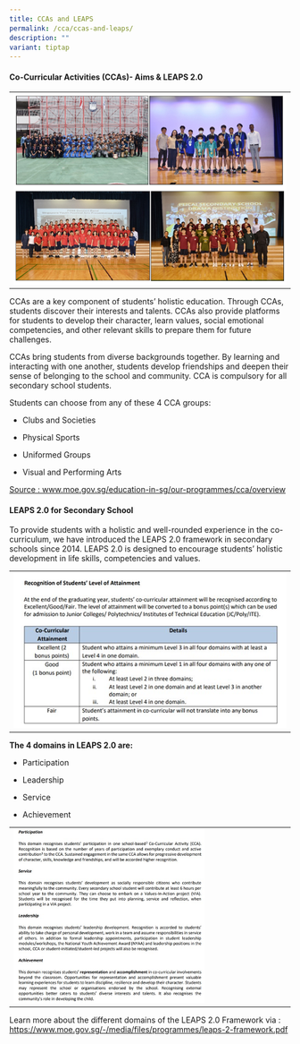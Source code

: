 ```yaml
---
title: CCAs and LEAPS
permalink: /cca/ccas-and-leaps/
description: ""
variant: tiptap
---
```

<h4><strong>Co-Curricular Activities (CCAs)- Aims &amp; LEAPS 2.0</strong></h4>
<table style="minWidth: 25px">
<colgroup>
<col>
</colgroup>
<tbody>
<tr>
<td rowspan="1" colspan="1">
<div class="isomer-image-wrapper">
<img style="width: 100%" height="auto" width="100%" src="/images/CCA_image_1v.jpg">
</div>
</td>
</tr>
</tbody>
</table>
<p></p>
<p>CCAs are a key component of students’ holistic education. Through CCAs,
students discover their interests and talents. CCAs also provide platforms
for students to develop their character, learn values, social emotional
competencies, and other relevant skills to prepare them for future challenges.</p>
<p></p>
<p>CCAs bring students from diverse backgrounds together. By learning and
interacting with one another, students develop friendships and deepen their
sense of belonging to the school and community. CCA is compulsory for all
secondary school students.</p>
<p>Students can choose from any of these 4 CCA groups:</p>
<ul data-tight="true" class="tight">
<li>
<p>Clubs and Societies</p>
</li>
<li>
<p>Physical Sports</p>
</li>
<li>
<p>Uniformed Groups</p>
</li>
<li>
<p>Visual and Performing Arts</p>
</li>
</ul>
<p><a href="https://www.moe.gov.sg/education-in-sg/our-programmes/cca/overview" rel="noopener" target="_blank">Source : www.moe.gov.sg/education-in-sg/our-programmes/cca/overview</a>
</p>
<h4>LEAPS 2.0 for Secondary School</h4>
<p></p>
<p>To provide students with a holistic and well-rounded experience in the
co-curriculum, we have introduced the LEAPS 2.0 framework in secondary
schools since 2014. LEAPS 2.0 is designed to encourage students’ holistic
development in life skills, competencies and values.</p>
<table style="minWidth: 25px">
<colgroup>
<col>
</colgroup>
<tbody>
<tr>
<td rowspan="1" colspan="1">
<div class="isomer-image-wrapper">
<img style="width: 100%" height="auto" width="100%" src="/images/CCA_image_2.jpg">
</div>
</td>
</tr>
</tbody>
</table>
<p><strong>The 4 domains in LEAPS 2.0 are:</strong>
</p>
<ul data-tight="true" class="tight">
<li>
<p>Participation</p>
</li>
<li>
<p>Leadership</p>
</li>
<li>
<p>Service</p>
</li>
<li>
<p>Achievement</p>
</li>
</ul>
<table style="minWidth: 25px">
<colgroup>
<col>
</colgroup>
<tbody>
<tr>
<td rowspan="1" colspan="1">
<div class="isomer-image-wrapper">
<img style="width: 70%;" height="auto" width="100%" src="/images/CCA_image_3.jpg">
</div>
</td>
</tr>
</tbody>
</table>
<p>Learn more about the different domains of the LEAPS 2.0 Framework via
: <a href="https://www.moe.gov.sg/-/media/files/programmes/leaps-2-framework.pdf" rel="noopener" target="_blank">https://www.moe.gov.sg/-/media/files/programmes/leaps-2-framework.pdf</a>
</p>
<p></p>